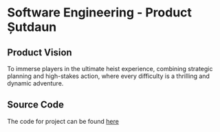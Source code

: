 # Software Engineering - Product Șutdaun

## Product Vision
To immerse players in the ultimate heist experience, combining strategic planning and high-stakes action, where every difficulty is a thrilling and dynamic adventure.

## Source Code
The code for project can be found [here](https://github.com/TaviF24/Game)

